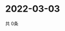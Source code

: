 # 2022-03-03
  共 0条

  <!-- BEGIN -->
  <!-- 最后更新时间Thu Mar 03 2022 17:08:58 GMT+0000 (Coordinated Universal Time) -->
  
  <!-- END -->
  
  